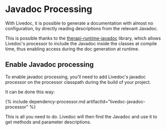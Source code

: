 # Javadoc Processing

With Livedoc, it is possible to generate a documentation with almost no configuration, by directly reading 
descriptions from the relevant Javadoc. 

This is possible thanks to the [therapi-runtime-javadoc](https://github.com/dnault/therapi-runtime-javadoc) library, 
which allows Livedoc's processor to include the Javadoc inside the classes at compile time, thus enabling access during 
the doc generation at runtime.

## Enable Javadoc processing

To enable javadoc processing, you'll need to add Livedoc's javadoc processor on the processor classpath during the 
build of your project.

It can be done this way:

{% include dependency-processor.md artifactId="livedoc-javadoc-processor" %}

This is all you need to do. Livedoc will then find the Javadoc and use it to get methods and parameter descriptions.
